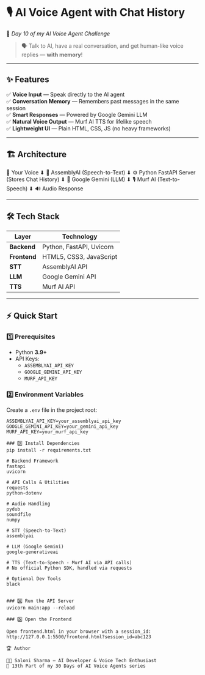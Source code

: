 # 🎙️ **AI Voice Agent with Chat History**  
🚀 *Day 10 of my AI Voice Agent Challenge*  

> 🗣️ Talk to AI, have a real conversation, and get human-like voice replies — **with memory**!  

---

## ✨ **Features**
✅ **Voice Input** — Speak directly to the AI agent  
✅ **Conversation Memory** — Remembers past messages in the same session  
✅ **Smart Responses** — Powered by Google Gemini LLM  
✅ **Natural Voice Output** — Murf AI TTS for lifelike speech  
✅ **Lightweight UI** — Plain HTML, CSS, JS (no heavy frameworks)  

---

## 🏗 **Architecture**

🎤 Your Voice
⬇
📝 AssemblyAI (Speech-to-Text)
⬇
⚙️ Python FastAPI Server (Stores Chat History)
⬇
🧠 Google Gemini (LLM)
⬇
🎙️ Murf AI (Text-to-Speech)
⬇
🔊 Audio Response


---

## 🛠 **Tech Stack**
| Layer          | Technology |
|----------------|------------|
| **Backend**    | Python, FastAPI, Uvicorn |
| **Frontend**   | HTML5, CSS3, JavaScript |
| **STT**        | AssemblyAI API |
| **LLM**        | Google Gemini API |
| **TTS**        | Murf AI API |

---

## ⚡ **Quick Start**

### 1️⃣ Prerequisites
- Python **3.9+**
- API Keys:
  - `ASSEMBLYAI_API_KEY`
  - `GOOGLE_GEMINI_API_KEY`
  - `MURF_API_KEY`

### 2️⃣ Environment Variables
Create a `.env` file in the project root:

```env
ASSEMBLYAI_API_KEY=your_assemblyai_api_key
GOOGLE_GEMINI_API_KEY=your_gemini_api_key
MURF_API_KEY=your_murf_api_key

### 3️⃣ Install Dependencies
pip install -r requirements.txt

# Backend Framework
fastapi
uvicorn

# API Calls & Utilities
requests
python-dotenv

# Audio Handling
pydub
soundfile
numpy

# STT (Speech-to-Text)
assemblyai

# LLM (Google Gemini)
google-generativeai

# TTS (Text-to-Speech - Murf AI via API calls)
# No official Python SDK, handled via requests

# Optional Dev Tools
black


### 4️⃣ Run the API Server
uvicorn main:app --reload

### 5️⃣ Open the Frontend

Open frontend.html in your browser with a session_id:
http://127.0.0.1:5500/frontend.html?session_id=abc123

🏆 Author

👨‍💻 Saloni Sharma — AI Developer & Voice Tech Enthusiast
📌 13th Part of my 30 Days of AI Voice Agents series
